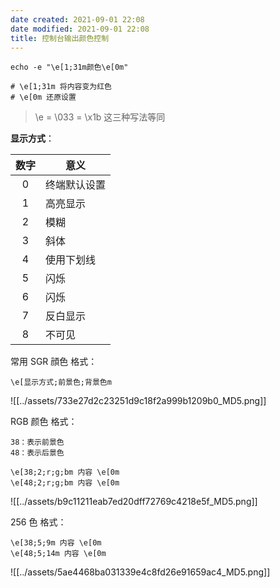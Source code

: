 ```yaml
---
date created: 2021-09-01 22:08
date modified: 2021-09-01 22:08
title: 控制台输出颜色控制
---
```

```shell
echo -e "\e[1;31m颜色\e[0m"

# \e[1;31m 将内容变为红色
# \e[0m 还原设置
```

> \e = \033 = \x1b 这三种写法等同

**显示方式**：

| 数字| 意义 |
|:----:|-----|
|  0 | 终端默认设置|
| 1 | 高亮显示 |
| 2 |模糊 |
| 3 | 斜体 |
| 4 | 使用下划线 |
| 5 | 闪烁 |
| 6 | 闪烁 |
| 7 | 反白显示 |
| 8 | 不可见 |

常用 SGR 顔色
格式： 
```shell
\e[显示方式;前景色;背景色m
```

![[../assets/733e27d2c23251d9c18f2a999b1209b0_MD5.png]]

RGB 颜色
格式： 
```shell
38：表示前景色
48：表示后景色

\e[38;2;r;g;bm 内容 \e[0m
\e[48;2;r;g;bm 内容 \e[0m
```

![[../assets/b9c11211eab7ed20dff72769c4218e5f_MD5.png]]

256 色
格式：
```shell
\e[38;5;9m 内容 \e[0m
\e[48;5;14m 内容 \e[0m
```

![[../assets/5ae4468ba031339e4c8fd26e91659ac4_MD5.png]]